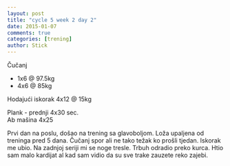 ```yaml
---
layout: post
title: "cycle 5 week 2 day 2"
date: 2015-01-07
comments: true
categories: [trening]
author: Stick
---
```


Čučanj  
- 1x6 @ 97.5kg  
- 4x6 @ 85kg  

Hodajući iskorak 4x12 @ 15kg  

Plank - prednji 4x30 sec.  
Ab mašina 4x25  

Prvi dan na poslu, došao na trening sa glavoboljom. Loža upaljena od treninga pred 5 dana. Čučanj spor ali ne tako težak ko prošli tjedan. Iskorak me ubio. Na zadnjoj seriji mi se noge tresle. Trbuh odradio preko kurca. Htio sam malo kardijat al kad sam vidio da su sve trake zauzete reko zajebi.
